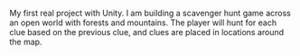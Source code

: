 My first real project with Unity.  I am building a scavenger hunt game across an open world with forests and mountains.  The player will hunt for each clue based on the previous clue, and clues are placed in locations around the map.
